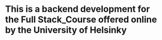 # This is a backend development for the Full Stack_Course offered online by the University of Helsinky
